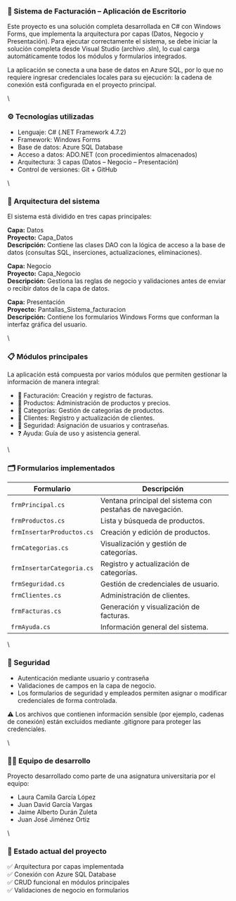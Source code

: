 ### 💼 Sistema de Facturación – Aplicación de Escritorio

Este proyecto es una solución completa desarrollada en C# con Windows Forms, que implementa la arquitectura por capas (Datos, Negocio y Presentación).
Para ejecutar correctamente el sistema, se debe iniciar la solución completa desde Visual Studio (archivo .sln), lo cual carga automáticamente todos los módulos y formularios integrados.

La aplicación se conecta a una base de datos en Azure SQL, por lo que no requiere ingresar credenciales locales para su ejecución: la cadena de conexión está configurada en el proyecto principal.  

\
### ⚙️ Tecnologías utilizadas
* Lenguaje: C# (.NET Framework 4.7.2)
* Framework: Windows Forms
* Base de datos: Azure SQL Database
* Acceso a datos: ADO.NET (con procedimientos almacenados)
* Arquitectura: 3 capas (Datos – Negocio – Presentación)
* Control de versiones: Git + GitHub  

\
### 🧩 Arquitectura del sistema

El sistema está dividido en tres capas principales:

**Capa:** Datos  
**Proyecto:** Capa_Datos  
**Descripción:** Contiene las clases DAO con la lógica de acceso a la base de datos (consultas SQL, inserciones, actualizaciones, eliminaciones).  


**Capa:** Negocio  
**Proyecto:** Capa_Negocio  
**Descripción:** Gestiona las reglas de negocio y validaciones antes de enviar o recibir datos de la capa de datos.  

**Capa:** Presentación  
**Proyecto:** Pantallas_Sistema_facturacion  
**Descripción:** Contiene los formularios Windows Forms que conforman la interfaz gráfica del usuario.  

\
### 📋 Módulos principales

La aplicación está compuesta por varios módulos que permiten gestionar la información de manera integral:

* 🧾 Facturación: Creación y registro de facturas.
* 🛒 Productos: Administración de productos y precios.
* 🧩 Categorías: Gestión de categorías de productos.
* 👤 Clientes: Registro y actualización de clientes.
* 🔐 Seguridad: Asignación de usuarios y contraseñas.
* ❓ Ayuda: Guía de uso y asistencia general.  

\
### 🗂️ Formularios implementados
| Formulario                | Descripción                                               |
| ------------------------- | --------------------------------------------------------- |
| `frmPrincipal.cs`         | Ventana principal del sistema con pestañas de navegación. |
| `frmProductos.cs`         | Lista y búsqueda de productos.                            |
| `frmInsertarProductos.cs` | Creación y edición de productos.                          |
| `frmCategorias.cs`        | Visualización y gestión de categorías.                    |
| `frmInsertarCategoria.cs` | Registro y actualización de categorías.                   |
| `frmSeguridad.cs`         | Gestión de credenciales de usuario.                       |
| `frmClientes.cs`          | Administración de clientes.                               |
| `frmFacturas.cs`          | Generación y visualización de facturas.                   |
| `frmAyuda.cs`             | Información general del sistema.                          |  

\
### 🔐 Seguridad
* Autenticación mediante usuario y contraseña
* Validaciones de campos en la capa de negocio.
* Los formularios de seguridad y empleados permiten asignar o modificar credenciales de forma controlada.

⚠️ Los archivos que contienen información sensible (por ejemplo, cadenas de conexión) están excluidos mediante .gitignore para proteger las credenciales.  

\
### 👨‍💻 Equipo de desarrollo
Proyecto desarrollado como parte de una asignatura universitaria por el equipo:
* Laura Camila García López
* Juan David García Vargas
* Jaime Alberto Durán Zuleta
* Juan José Jiménez Ortiz  

\
### 🚀 Estado actual del proyecto
✅ Arquitectura por capas implementada  
✅ Conexión con Azure SQL Database  
✅ CRUD funcional en módulos principales  
✅ Validaciones de negocio en formularios
